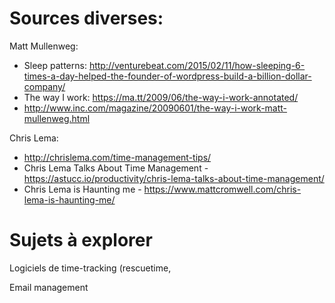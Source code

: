 # Sources diverses:

Matt Mullenweg:

- Sleep patterns: http://venturebeat.com/2015/02/11/how-sleeping-6-times-a-day-helped-the-founder-of-wordpress-build-a-billion-dollar-company/
- The way I work: https://ma.tt/2009/06/the-way-i-work-annotated/
- http://www.inc.com/magazine/20090601/the-way-i-work-matt-mullenweg.html

Chris Lema:

- http://chrislema.com/time-management-tips/
- Chris Lema Talks About Time Management - https://astucc.io/productivity/chris-lema-talks-about-time-management/
- Chris Lema is Haunting me - https://www.mattcromwell.com/chris-lema-is-haunting-me/

# Sujets à explorer

Logiciels de time-tracking (rescuetime, 

Email management



